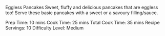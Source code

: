Eggless Pancakes
Sweet, fluffy and delicious pancakes that are eggless too! 
Serve these basic pancakes with a sweet or a savoury filling/sauce. 

Prep Time: 10 mins
Cook Time: 25 mins
Total Cook Time: 35 mins
Recipe Servings: 10
Difficulty Level: Medium